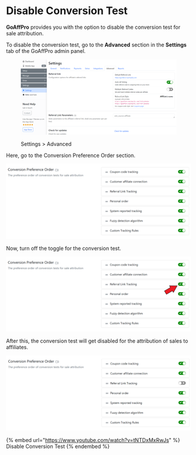 # Disable Conversion Test

**GoAffPro** provides you with the option to disable the conversion test for sale attribution.&#x20;

To disable the conversion test, go to the **Advanced** section in the **Settings** tab of the GoAffPro admin panel.

<figure><img src="../../../.gitbook/assets/image (3608).png" alt=""><figcaption><p>Settings > Advanced</p></figcaption></figure>

Here, go to the Conversion Preference Order section.

![Conversion Preference Order](<../../../.gitbook/assets/image (2477).png>)

Now, turn off the toggle for the conversion test.&#x20;

![Turn off the conversion test](<../../../.gitbook/assets/Screenshot 2022-04-05 031847.png>)

After this, the conversion test will get disabled for the attribution of sales to affiliates.

![](<../../../.gitbook/assets/image (1469).png>)

{% embed url="https://www.youtube.com/watch?v=tNTDxMxRwJs" %}
Disable Conversion Test
{% endembed %}
